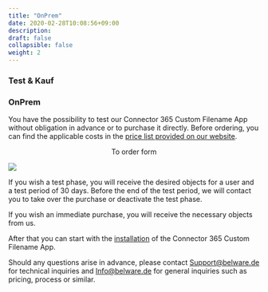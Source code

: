 ```yaml
---
title: "OnPrem"
date: 2020-02-28T10:08:56+09:00
description: 
draft: false
collapsible: false
weight: 2
---
```

### Test & Kauf

### OnPrem
You have the possibility to test our Connector 365 Custom Filename App without obligation in advance or to purchase it directly. Before ordering, you can find the applicable costs in the [price list provided on our website](https://www.belware.de/preise?lang=en).

<p style="text-align: center;">
To order form
</p>

[<img src="/images/apps/Forms_plus.png">](https://forms.office.com/Pages/ResponsePage.aspx?id=wbg8p1B5wk60E37fEWJ6gK10RbLPyuxOs2bKXXZxm8JUM0tNOEJVMlIxUkpOQzJTN0owME5OV0wwNy4u)

If you wish a test phase, you will receive the desired objects for a user and a test period of 30 days. Before the end of the test period, we will contact you to take over the purchase or deactivate the test phase.

If you wish an immediate purchase, you will receive the necessary objects from us.

After that you can start with the [installation](/en-us/apps/custom-filename/first-steps/installation/) of the Connector 365 Custom Filename App.

Should any questions arise in advance, please contact Support@belware.de for technical inquiries and Info@belware.de for general inquiries such as pricing, process or similar.